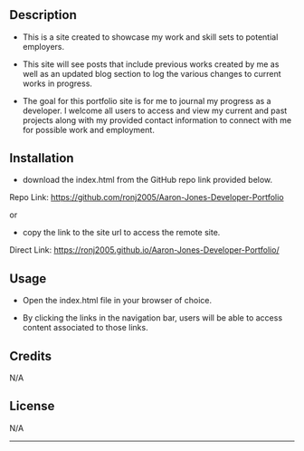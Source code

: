 # <Personal Developer Portfolio>

## Description

- This is a site created to showcase my work and skill sets to potential employers.

- This site will see posts that include previous works created by me as well as an updated blog section to log the various changes to current works in progress.

- The goal for this portfolio site is for me to journal my progress as a developer. I welcome all users to access and view my current and past projects along with my provided contact information to connect with me for possible work and employment.

## Installation

- download the index.html from the GitHub repo link provided below.

Repo Link: https://github.com/ronj2005/Aaron-Jones-Developer-Portfolio

or

- copy the link to the site url to access the remote site.

Direct Link: https://ronj2005.github.io/Aaron-Jones-Developer-Portfolio/

## Usage
- Open the index.html file in your browser of choice.

- By clicking the links in the navigation bar, users will be able to access content associated to those links.

## Credits
 N/A

## License
N/A

---